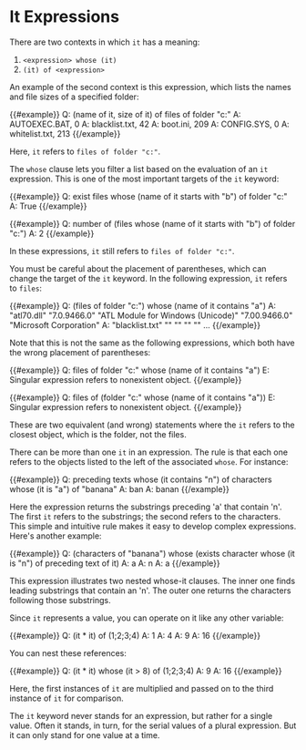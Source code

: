 # It Expressions

There are two contexts in which `it` has a meaning:

1. `<expression> whose (it)`
2. `(it) of <expression>`

An example of the second context is this expression, which lists the names and
file sizes of a specified folder:

{{#example}}
Q: (name of it, size of it) of files of folder "c:"
A: AUTOEXEC.BAT, 0
A: blacklist.txt, 42
A: boot.ini, 209
A: CONFIG.SYS, 0
A: whitelist.txt, 213
{{/example}}

Here, `it` refers to `files of folder "c:"`.

The `whose` clause lets you filter a list based on the evaluation of an `it`
expression. This is one of the most important targets of the `it` keyword:

{{#example}}
Q: exist files whose (name of it starts with "b") of folder "c:"
A: True
{{/example}}

{{#example}}
Q: number of (files whose (name of it starts with "b") of folder "c:")
A: 2
{{/example}}

In these expressions, `it` still refers to `files of folder "c:"`.

You must be careful about the placement of parentheses, which can change the
target of the `it` keyword. In the following expression, `it` refers to `files`:

{{#example}}
Q: (files of folder "c:") whose (name of it contains "a")
A: "atl70.dll" "7.0.9466.0" "ATL Module for Windows (Unicode)" "7.00.9466.0" "Microsoft Corporation"
A: "blacklist.txt" "" "" "" ""
...
{{/example}}

Note that this is not the same as the following expressions, which both have the
wrong placement of parentheses:

{{#example}}
Q: files of folder "c:" whose (name of it contains "a")
E: Singular expression refers to nonexistent object.
{{/example}}

{{#example}}
Q: files of (folder "c:" whose (name of it contains "a"))
E: Singular expression refers to nonexistent object.
{{/example}}

These are two equivalent (and wrong) statements where the `it` refers to the
closest object, which is the folder, not the files.

There can be more than one `it` in an expression. The rule is that each one
refers to the objects listed to the left of the associated `whose`. For
instance:

{{#example}}
Q: preceding texts whose (it contains "n") of characters whose (it is "a") of "banana"
A: ban
A: banan
{{/example}}

Here the expression returns the substrings preceding 'a' that contain 'n'. The
first `it` refers to the substrings; the second refers to the characters. This
simple and intuitive rule makes it easy to develop complex expressions. Here's
another example:

{{#example}}
Q: (characters of "banana") whose (exists character whose (it is "n") of preceding text of it)
A: a
A: n
A: a
{{/example}}

This expression illustrates two nested whose-it clauses. The inner one finds
leading substrings that contain an 'n'. The outer one returns the characters
following those substrings.

Since `it` represents a value, you can operate on it like any other variable:

{{#example}}
Q: (it * it) of (1;2;3;4)
A: 1
A: 4
A: 9
A: 16
{{/example}}

You can nest these references:

{{#example}}
Q: (it * it) whose (it > 8) of (1;2;3;4)
A: 9
A: 16
{{/example}}

Here, the first instances of `it` are multiplied and passed on to the third
instance of `it` for comparison.

The `it` keyword never stands for an expression, but rather for a single value.
Often it stands, in turn, for the serial values of a plural expression. But it
can only stand for one value at a time.
